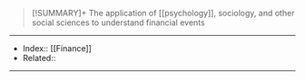 > [!SUMMARY]+
> The application of [[psychology]], sociology, and other social sciences to understand financial events

---
- Index:: [[Finance]]
- Related:: 
---